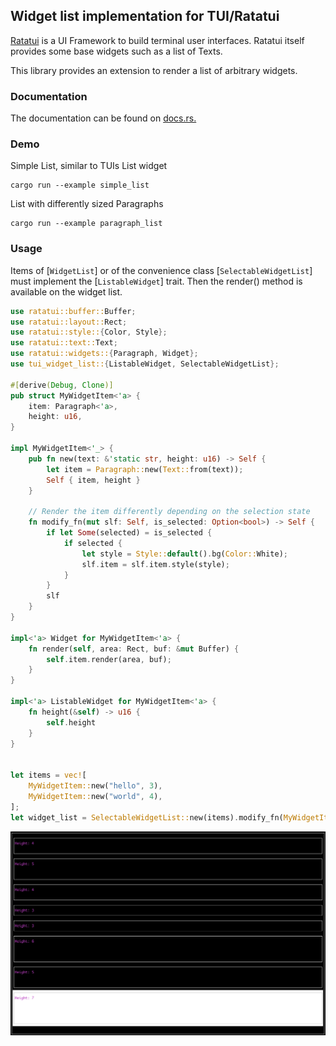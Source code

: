 ## Widget list implementation for TUI/Ratatui


[Ratatui](https://github.com/tui-rs-revival/ratatui) is a UI Framework to build terminal user interfaces. Ratatui itself provides
some base widgets such as a list of Texts.

This library provides an extension to render a list of arbitrary widgets.


### Documentation

The documentation can be found on [docs.rs.](https://docs.rs/tui-widget-list)

### Demo
Simple List, similar to TUIs List widget
```
cargo run --example simple_list
```

List with differently sized Paragraphs
```
cargo run --example paragraph_list
```

### Usage
Items of [`WidgetList`] or of the convenience class [`SelectableWidgetList`]
must implement the [`ListableWidget`] trait. Then the render() method is available
on the widget list.

```rust
use ratatui::buffer::Buffer;
use ratatui::layout::Rect;
use ratatui::style::{Color, Style};
use ratatui::text::Text;
use ratatui::widgets::{Paragraph, Widget};
use tui_widget_list::{ListableWidget, SelectableWidgetList};

#[derive(Debug, Clone)]
pub struct MyWidgetItem<'a> {
    item: Paragraph<'a>,
    height: u16,
}

impl MyWidgetItem<'_> {
    pub fn new(text: &'static str, height: u16) -> Self {
        let item = Paragraph::new(Text::from(text));
        Self { item, height }
    }

    // Render the item differently depending on the selection state
    fn modify_fn(mut slf: Self, is_selected: Option<bool>) -> Self {
        if let Some(selected) = is_selected {
            if selected {
                let style = Style::default().bg(Color::White);
                slf.item = slf.item.style(style);
            }
        }
        slf
    }
}

impl<'a> Widget for MyWidgetItem<'a> {
    fn render(self, area: Rect, buf: &mut Buffer) {
        self.item.render(area, buf);
    }
}

impl<'a> ListableWidget for MyWidgetItem<'a> {
    fn height(&self) -> u16 {
        self.height
    }
}


let items = vec![
    MyWidgetItem::new("hello", 3),
    MyWidgetItem::new("world", 4),
];
let widget_list = SelectableWidgetList::new(items).modify_fn(MyWidgetItem::modify_fn);
```

![](img/screenshot.png)

